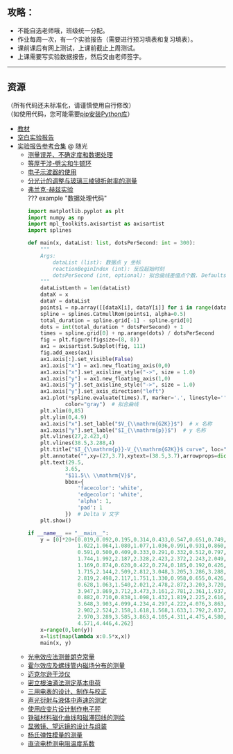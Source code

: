 ## 攻略：
- 不能自选老师哦，班级统一分配。  
- 作业每周一次，有一个实验报告（需要进行预习填表和复习填表）。  
- 课前课后有网上测试，上课前截止上周测试。  
- 上课需要写实验数据报告，然后交由老师签字。  

---

## 资源  
（所有代码还未标准化，请谨慎使用自行修改）  
（如使用代码，您可能需要[pip安装Python库](../技巧/软件的下载安装、使用教程/pip安装Python库.md)）  

- [教材](https://api.mir6.com/api/lanzou?url=https://cqu-openlib.lanzout.com/iRffl1wkojsf&down=true)  
- [空白实验报告](https://api.mir6.com/api/lanzou?url=https://cqu-openlib.lanzout.com/igRCk1wkojwj&down=true)  
- [实验报告参考合集](https://api.mir6.com/api/lanzou?url=https://cqu-openlib.lanzout.com/iRloP1wko80b&down=true) @ 随光  
    - [测量误差、不确定度和数据处理](https://api.mir6.com/api/lanzou?url=https://cqu-openlib.lanzout.com/iRPVK1wkotkh&down=true)  
    - [等厚干涉-劈尖和牛顿环](https://api.mir6.com/api/lanzou?url=https://cqu-openlib.lanzout.com/iCpPG1wkou2f&down=true)  
    - [电子示波器的使用](https://api.mir6.com/api/lanzou?url=https://cqu-openlib.lanzout.com/ix0EG1wkotna&down=true)  
    - [分光计的调整与玻璃三棱镜折射率的测量](https://api.mir6.com/api/lanzou?url=https://cqu-openlib.lanzout.com/irqjf1wkosri&down=true)  
    - [弗兰克-赫兹实验](https://api.mir6.com/api/lanzou?url=https://cqu-openlib.lanzout.com/ibbeS1wkot7e&down=true)  
    ??? example "数据处理代码"
        ```python
        import matplotlib.pyplot as plt
        import numpy as np
        import mpl_toolkits.axisartist as axisartist
        import splines

        def main(x, dataList: list, dotsPerSecond: int = 300):
            """
            Args:
                dataList (list): 数据点 y 坐标
                reactionBeginIndex (int): 反应起始时刻
                dotsPerSecond (int, optional): 拟合曲线差值点个数. Defaults to 300.
            """
            dataListLenth = len(dataList)
            dataX = x
            dataY = dataList
            points1 = np.array([[dataX[i], dataY[i]] for i in range(dataListLenth)])
            spline = splines.CatmullRom(points1, alpha=0.5)
            total_duration = spline.grid[-1] - spline.grid[0]
            dots = int(total_duration * dotsPerSecond) + 1
            times = spline.grid[0] + np.arange(dots) / dotsPerSecond
            fig = plt.figure(figsize=(8, 8))
            ax1 = axisartist.Subplot(fig, 111)
            fig.add_axes(ax1)
            ax1.axis[:].set_visible(False)
            ax1.axis["x"] = ax1.new_floating_axis(0,0)
            ax1.axis["x"].set_axisline_style("->", size = 1.0)
            ax1.axis["y"] = ax1.new_floating_axis(1,0)
            ax1.axis["y"].set_axisline_style("->", size = 1.0)
            ax1.axis["y"].set_axis_direction("left")
            ax1.plot(*spline.evaluate(times).T, marker='.', linestyle='',
                    color="gray")  # 拟合曲线
            plt.xlim(0,85)
            plt.ylim(0,4.9)
            ax1.axis["x"].set_lable("$V_{\\mathrm{G2K}}$")  # x 名称
            ax1.axis["y"].set_lable("$I_{\\mathrm{p}}$")  # y 名称
            plt.vlines(27,2.423,4)
            plt.vlines(38.5,3.288,4)
            plt.title("$I_{\\mathrm{p}}-V_{\\mathrm{G2K}}$ curve", loc="center", y=-0.13)
            plt.annotate("",xy=(27,3.7),xytext=(38.5,3.7),arrowprops=dict(arrowstyle="<->", ))  # Delta V 箭头
            plt.text(29.5,
                    3.65,
                    "$11.5\\ \\mathrm{V}$",
                    bbox={
                        'facecolor': 'white',
                        'edgecolor': 'white',
                        'alpha': 1,
                        'pad': 1
                    })  # Delta V 文字
            plt.show()

        if __name__ == "__main__":
            y = [0]*20+[0.019,0.092,0.195,0.314,0.433,0.547,0.651,0.749,0.905,0.973,
                        1.022,1.064,1.080,1.077,1.036,0.991,0.931,0.860,0.777,0.686,
                        0.591,0.500,0.409,0.333,0.291,0.332,0.512,0.797,1.127,1.451,
                        1.744,1.992,2.187,2.328,2.423,2.372,2.243,2.049,1.787,1.484,
                        1.169,0.874,0.620,0.422,0.274,0.185,0.192,0.426,0.816,1.271,
                        1.715,2.144,2.509,2.812,3.048,3.205,3.286,3.288,3.216,3.058,
                        2.819,2.498,2.117,1.751,1.330,0.958,0.655,0.426,0.290,0.334,
                        0.628,1.063,1.540,2.021,2.478,2.872,3.203,3.720,3.871,3.943,
                        3.947,3.869,3.712,3.473,3.161,2.781,2.361,1.937,1.535,1.177,
                        0.882,0.710,0.838,1.098,1.432,1.819,2.225,2.616,2.980,3.343,
                        3.648,3.903,4.099,4.234,4.297,4.222,4.076,3.863,3.584,3.259,
                        2.902,2.524,2.158,1.618,1.568,1.633,1.792,2.037,2.330,2.647,
                        2.970,3.289,3.585,3.863,4.105,4.311,4.475,4.580,4.627,4.613,
                        4.571,4.446,4.262]
            x=range(0,len(y))
            x=list(map(lambda x:0.5*x,x))
            main(x, y)
        ```
    - [光电效应法测普朗克常量](https://api.mir6.com/api/lanzou?url=https://cqu-openlib.lanzout.com/iRn4J1wkosmd&down=true)  
    - [霍尔效应及螺线管内磁场分布的测量](https://api.mir6.com/api/lanzou?url=https://cqu-openlib.lanzout.com/iNFlS1wkoung&down=true)  
    - [迈克尔逊干涉仪](https://api.mir6.com/api/lanzou?url=https://cqu-openlib.lanzout.com/idj5h1wkou9c&down=true)  
    - [密立根油滴法测定基本电荷](https://api.mir6.com/api/lanzou?url=https://cqu-openlib.lanzout.com/iuhPZ1wkot1i&down=true)  
    - [三用电表的设计、制作与校正](https://api.mir6.com/api/lanzou?url=https://cqu-openlib.lanzout.com/iYxlz1wkos8j&down=true)  
    - [声光衍射与液体中声速的测定](https://api.mir6.com/api/lanzou?url=https://cqu-openlib.lanzout.com/iA0OX1wkoswd&down=true)  
    - [使用应变片设计制作电子秤](https://api.mir6.com/api/lanzou?url=https://cqu-openlib.lanzout.com/iWV101wkosef&down=true)  
    - [铁磁材料磁化曲线和磁滞回线的测绘](https://api.mir6.com/api/lanzou?url=https://cqu-openlib.lanzout.com/iNGbV1wkoujc&down=true)  
    - [显微镜、望远镜的设计与组装](https://api.mir6.com/api/lanzou?url=https://cqu-openlib.lanzout.com/iFkK31wkotda&down=true)  
    - [杨氏弹性模量的测量](https://api.mir6.com/api/lanzou?url=https://cqu-openlib.lanzout.com/iNuCU1wkothe&down=true)  
    - [直流电桥测电阻温度系数](https://api.mir6.com/api/lanzou?url=https://cqu-openlib.lanzout.com/iwiyd1wkotvi&down=true)  